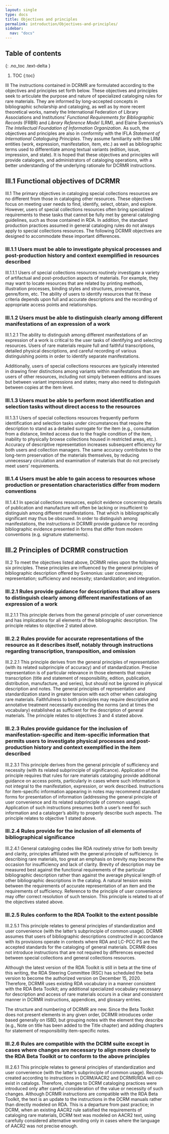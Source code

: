 ```yaml
---
layout: single
type: docs
title: Objectives and principles
permalink: introduction/Objectives-and-principles/
sidebar:
  nav: "docs"
---
```


## Table of contents
{: .no_toc .text-delta }

1. TOC
{:toc}

<a name="III">III</a> The instructions contained in DCRMR are formulated according to the objectives and principles set forth below. These objectives and principles seek to articulate the purpose and nature of specialized cataloging rules for rare materials. They are informed by long-accepted concepts in bibliographic scholarship and cataloging, as well as by more recent theoretical works, namely the International Federation of Library Associations and Institutions’ *Functional Requirements for Bibliographic Records* (FRBR) and *Library Reference Model* (LRM), and Elaine Svenonius’s *The Intellectual Foundation of Information Organization*. As such, the objectives and principles are also in conformity with the IFLA *Statement of International Cataloguing Principles*. They assume familiarity with the LRM entities (work, expression, manifestation, item, etc.) as well as bibliographic terms used to differentiate among textual variants (edition, issue, impression, and state). It is hoped that these objectives and principles will provide catalogers, and administrators of cataloging operations, with a better understanding of the underlying rationale for DCRMR instructions.

## III.1 Functional objectives of DCRMR

<a name="III.1">III.1</a> The primary objectives in cataloging special collections resources are no different from those in cataloging other resources. These objectives focus on meeting user needs to find, identify, select, obtain, and explore. However, users of special collections resources often bring specialized requirements to these tasks that cannot be fully met by general cataloging guidelines, such as those contained in RDA. In addition, the standard production practices assumed in general cataloging rules do not always apply to special collections resources. The following DCRMR objectives are designed to accommodate these important differences.

### III.1.1 Users must be able to investigate physical processes and post-production history and context exemplified in resources described

<a name="III.1.1.1">III.1.1.1</a> Users of special collections resources routinely investigate a variety of artifactual and post-production aspects of materials. For example, they may want to locate resources that are related by printing methods, illustration processes, binding styles and structures, provenance, genre/form, etc. The ability of users to identify resources that fit these criteria depends upon full and accurate descriptions and the recording of appropriate access points and relationships.

### III.1.2 Users must be able to distinguish clearly among different manifestations of an expression of a work

<a name="III.1.2.1">III.1.2.1</a> The ability to distinguish among different manifestations of an expression of a work is critical to the user tasks of identifying and selecting resources. Users of rare materials require full and faithful transcriptions, detailed physical descriptions, and careful recording of various distinguishing points in order to identify separate manifestations. 

Additionally, users of special collections resources are typically interested in drawing finer distinctions among variants within manifestations than are users of other resources, including not simply between editions and issues but between variant impressions and states; many also need to distinguish between copies at the item level.

### III.1.3 Users must be able to perform most identification and selection tasks without direct access to the resources

<a name="III.1.3.1">III.1.3.1</a> Users of special collections resources frequently perform identification and selection tasks under circumstances that require the description to stand as a detailed surrogate for the item (e.g., consultation from a distance, limited access due to the fragile condition of the item, inability to physically browse collections housed in restricted areas, etc.). Accuracy of descriptive representation increases subsequent efficiency for both users and collection managers. The same accuracy contributes to the long-term preservation of the materials themselves, by reducing unnecessary circulation and examination of materials that do not precisely meet users’ requirements.

### III.1.4 Users must be able to gain access to resources whose production or presentation characteristics differ from modern conventions

<a name="III.1.4.1">III.1.4.1</a> In special collections resources, explicit evidence concerning details of publication and manufacture will often be lacking or insufficient to distinguish among different manifestations. That which is bibliographically significant may thus be obscured. In order to distinguish among manifestations, the instructions in DCRMR provide guidance for recording bibliographic evidence presented in forms that differ from modern conventions (e.g. signature statements).

## III.2 Principles of DCRMR construction 

<a name="III.2">III.2</a> To meet the objectives listed above, DCRMR relies upon the following six principles. These principles are influenced by the general principles of bibliographic description offered by Svenonius: user convenience; representation; sufficiency and necessity; standardization; and integration.

### III.2.1 Rules provide guidance for descriptions that allow users to distinguish clearly among different manifestations of an expression of a work

<a name="III.2.1.1">III.2.1.1</a> This principle derives from the general principle of user convenience and has implications for all elements of the bibliographic description. The principle relates to objective 2 stated above. 

### III.2.2 Rules provide for accurate representations of the resource as it describes itself, notably through instructions regarding transcription, transposition, and omission

<a name="III.2.2.1">III.2.2.1</a> This principle derives from the general principles of representation (with its related subprinciple of accuracy) and of standardization. Precise representation is of particular relevance in those elements that require transcription (title and statement of responsibility, edition, publication, distribution, manufacture, and series), but should not be ignored in physical description and notes. The general principles of representation and standardization stand in greater tension with each other when cataloging rare materials. Faithfulness to both principles may require descriptive and annotative treatment necessarily exceeding the norms (and at times the vocabulary) established as sufficient for the description of general materials. The principle relates to objectives 3 and 4 stated above. 

### III.2.3 Rules provide guidance for the inclusion of manifestation-specific and item-specific information that permits users to investigate physical processes and post-production history and context exemplified in the item described

<a name="III.2.3.1">III.2.3.1</a> This principle derives from the general principle of sufficiency and necessity (with its related subprinciple of significance). Application of the principle requires that rules for rare materials cataloging provide additional guidance on access points, particularly in cases where such information is not integral to the manifestation, expression, or work described. Instructions for item-specific information appearing in notes may recommend standard forms for presentation of information (addressing the general principle of user convenience and its related subprinciple of common usage). Application of such instructions presumes both a user’s need for such information and a cataloger’s ability to properly describe such aspects. The principle relates to objective 1 stated above. 

### III.2.4 Rules provide for the inclusion of all elements of bibliographical significance

<a name="III.2.4.1">III.2.4.1</a> General cataloging codes like RDA routinely strive for both brevity and clarity, principles affiliated with the general principle of sufficiency. In describing rare materials, too great an emphasis on brevity may become the occasion for insufficiency and lack of clarity. Brevity of description may be measured best against the functional requirements of the particular bibliographic description rather than against the average physical length of other bibliographic descriptions in the catalog. A natural tension exists between the requirements of accurate representation of an item and the requirements of sufficiency. Reference to the principle of user convenience may offer correct resolution of such tension. This principle is related to all of the objectives stated above. 

### III.2.5 Rules conform to the RDA Toolkit to the extent possible

<a name="III.2.5.1">III.2.5.1</a> This principle relates to general principles of standardization and user convenience (with the latter’s subprinciple of common usage). DCRMR assumes that users of bibliographic descriptions constructed in accordance with its provisions operate in contexts where RDA and LC-PCC PS are the accepted standards for the cataloging of general materials. DCRMR does not introduce instructions that are not required by differences expected between special collections and general collections resources. 

Although the latest version of the RDA Toolkit is still in beta at the time of this writing, the RDA Steering Committee (RSC) has scheduled the beta version to become the authorized version on December 15, 2020. Therefore, DCRMR uses existing RDA vocabulary in a manner consistent with the RDA Beta Toolkit; any additional specialized vocabulary necessary for description and access of rare materials occurs in a clear and consistent manner in DCRMR instructions, appendices, and glossary entries. 

The structure and numbering of DCRMR are new. Since the Beta Toolkit does not present elements in any given order, DCRMR introduces order based generally on ISBD, but grouping notes with the element they describe (e.g., Note on title has been added to the Title chapter) and adding chapters for statement of responsibility item-specific notes.

### III.2.6 Rules are compatible with the DCRM suite except in cases where changes are necessary to align more closely to the RDA Beta Toolkit or to conform to the above principles

<a name="III.2.6.1">III.2.6.1</a> This principle relates to general principles of standardization and user convenience (with the latter’s subprinciple of common usage). Records created according to instructions in DCRM/AACR2 and DCRMR/RDA will co-exist in catalogs. Therefore, changes to DCRM cataloging practices were introduced only after careful consideration of the value or necessity of such changes. Although DCRMR instructions are compatible with the RDA Beta Toolkit, the text is an update to the instructions in the DCRM manuals rather than directly modeled on RDA. This is a departure from past practice; in DCRM, when an existing AACR2 rule satisfied the requirements of cataloging rare materials, DCRM text was modeled on AACR2 text, using carefully considered alternative wording only in cases where the language of AACR2 was not precise enough.